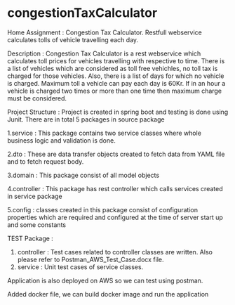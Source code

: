 # congestionTaxCalculator
Home Assignment : Congestion Tax Calculator. Restfull webservice calculates tolls of vehicle travelling each day. 


Description : 
Congestion Tax Calculator is a rest webservice which calculates toll prices for vehicles travelling with respective to time.
There is a list of vehicles which are considered as toll free vehichles, no toll tax is charged for those vehicles.
Also, there is a list of days for which no vehicle is charged.
Maximum toll a vehicle can pay each day is 60Kr.
If in an hour a vehicle is charged two times or more than one time then maximum charge must be considered.

Project Structure : 
Project is created in spring boot and testing is done using Junit.
There are in total 5 packages in source package

  1.service : This package contains two service classes where whole business logic and validation is done.
  
  2.dto : These are data transfer objects created to fetch data from YAML file and to fetch request body.
  
  3.domain : This package consist of all model objects
  
  4.controller : This package has rest controller which calls services created in service package
  
  5.config : classes created in this package consist of configuration properties which are required and configured at the time of server start up and some constants
  
  TEST Package :
  1. controller : Test cases related to controller classes are written. Also please refer to Postman_AWS_Test_Case.docx file.
  2. service : Unit test cases of service classes.
  
  Application is also deployed on AWS so we can test using postman.
  
  Added docker file, we can build docker image and run the application 
